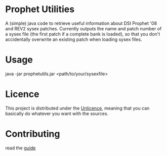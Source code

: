# Prophet Utilities #
A (simple) java code to retrieve useful information about DSI Prophet '08 and REV2 sysex patches. Currently outputs the name and patch number of a sysex file (the first patch if a complete bank is loaded), so that you don't accidentally overwrite an existing patch when loading sysex files.
# Usage #
 java -jar prophetutils.jar <path/to/your/sysexfile>
# Licence #
This project is distributed under the [Unlicence](UNLICENCE.md), meaning that you can basically do whatever you want with the sources.
# Contributing #
read the [guide](CONTRIBUTING.md)
